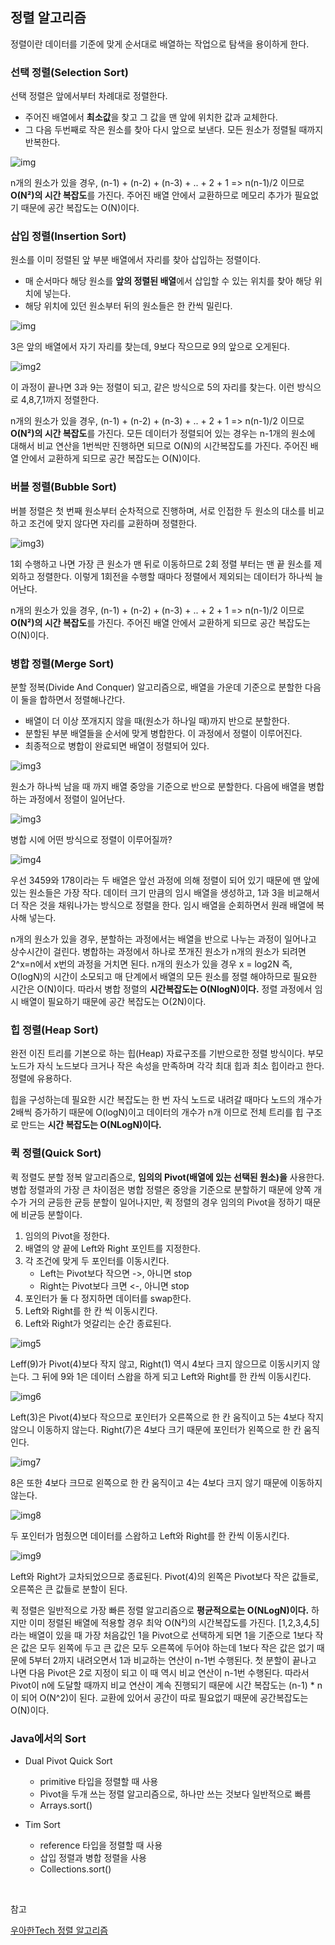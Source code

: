 ## 정렬 알고리즘

정렬이란 데이터를 기준에 맞게 순서대로 배열하는 작업으로 탐색을 용이하게 한다.

### 선택 정렬(Selection Sort)

선택 정렬은 앞에서부터 차례대로 정렬한다. 

- 주어진 배열에서 **최소값**을 찾고 그 값을 맨 앞에 위치한 값과 교체한다. 
- 그 다음 두번째로 작은 원소를 찾아 다시 앞으로 보낸다. 모든 원소가 정렬될 때까지 반복한다.

![img](https://github.com/dilmah0203/TIL/blob/main/Image/Selection%20Sort.png)

n개의 원소가 있을 경우, (n-1) + (n-2) + (n-3) + .. + 2 + 1 => n(n-1)/2 이므로 **O(N²)의 시간 복잡도**를 가진다. 주어진 배열 안에서 교환하므로 메모리 추가가 필요없기 때문에 공간 복잡도는 O(N)이다.

### 삽입 정렬(Insertion Sort)

원소를 이미 정렬된 앞 부분 배열에서 자리를 찾아 삽입하는 정렬이다.

- 매 순서마다 해당 원소를 **앞의 정렬된 배열**에서 삽입할 수 있는 위치를 찾아 해당 위치에 넣는다.
- 해당 위치에 있던 원소부터 뒤의 원소들은 한 칸씩 밀린다.

![img](https://github.com/dilmah0203/TIL/blob/main/Image/Insertion%20Sort.png)

3은 앞의 배열에서 자기 자리를 찾는데, 9보다 작으므로 9의 앞으로 오게된다.

![img2](https://github.com/dilmah0203/TIL/blob/main/Image/Insertion%20Sort2.png)

이 과정이 끝나면 3과 9는 정렬이 되고, 같은 방식으로 5의 자리를 찾는다. 이런 방식으로 4,8,7,1까지 정렬한다.

n개의 원소가 있을 경우, (n-1) + (n-2) + (n-3) + .. + 2 + 1 => n(n-1)/2 이므로 **O(N²)의 시간 복잡도**를 가진다. 모든 데이터가 정렬되어 있는 경우는 n-1개의 원소에 대해서 비교 연산을 1번씩만 진행하면 되므로 O(N)의 시간복잡도를 가진다. 주어진 배열 안에서 교환하게 되므로 공간 복잡도는 O(N)이다.

### 버블 정렬(Bubble Sort)

버블 정렬은 첫 번째 원소부터 순차적으로 진행하며, 서로 인접한 두 원소의 대소를 비교하고 조건에 맞지 않다면 자리를 교환하며 정렬한다.

![img3](https://github.com/dilmah0203/TIL/blob/main/Image/Bubble%20Sort.png))

1회 수행하고 나면 가장 큰 원소가 맨 뒤로 이동하므로 2회 정렬 부터는 맨 끝 원소를 제외하고 정렬한다. 이렇게 1회전을 수행할 때마다 정렬에서 제외되는 데이터가 하나씩 늘어난다.

n개의 원소가 있을 경우, (n-1) + (n-2) + (n-3) + .. + 2 + 1 => n(n-1)/2 이므로 **O(N²)의 시간 복잡도**를 가진다. 주어진 배열 안에서 교환하게 되므로 공간 복잡도는 O(N)이다.

### 병합 정렬(Merge Sort)

분할 정복(Divide And Conquer) 알고리즘으로, 배열을 가운데 기준으로 분할한 다음 이 둘을 합하면서 정렬해나간다.

- 배열이 더 이상 쪼개지지 않을 때(원소가 하나일 때)까지 반으로 분할한다.
- 분할된 부분 배열들을 순서에 맞게 병합한다. 이 과정에서 정렬이 이루어진다.
- 최종적으로 병합이 완료되면 배열이 정렬되어 있다.

![img3](https://github.com/dilmah0203/TIL/blob/main/Image/Merge%20Sort.png)

원소가 하나씩 남을 때 까지 배열 중앙을 기준으로 반으로 분할한다. 다음에 배열을 병합하는 과정에서 정렬이 일어난다.

![img3](https://github.com/dilmah0203/TIL/blob/main/Image/Merge%20Sort2.png)

병합 시에 어떤 방식으로 정렬이 이루어질까?

![img4](https://github.com/dilmah0203/TIL/blob/main/Image/Merge%20Sort3.png)

우선 3459와 178이라는 두 배열은 앞선 과정에 의해 정렬이 되어 있기 때문에 맨 앞에 있는 원소들은 가장 작다. 데이터 크기 만큼의 임시 배열을 생성하고, 1과 3을 비교해서 더 작은 것을 채워나가는 방식으로 정렬을 한다. 임시 배열을 순회하면서 원래 배열에 복사해 넣는다.

n개의 원소가 있을 경우, 분할하는 과정에서는 배열을 반으로 나누는 과정이 일어나고 상수시간이 걸린다. 병합하는 과정에서 하나로 쪼개진 원소가 n개의 원소가 되려면 2^x=n에서 x번의 과정을 거치면 된다. n개의 원소가 있을 경우 x = log2N 즉, O(logN)의 시간이 소모되고 매 단계에서 배열의 모든 원소를 정렬 해야하므로 필요한 시간은 O(N)이다. 따라서 병합 정렬의 **시간복잡도는 O(NlogN)이다.** 정렬 과정에서 임시 배열이 필요하기 때문에 공간 복잡도는 O(2N)이다.

### 힙 정렬(Heap Sort)

완전 이진 트리를 기본으로 하는 힙(Heap) 자료구조를 기반으로한 정렬 방식이다. 부모 노드가 자식 노드보다 크거나 작은 속성을 만족하며 각각 최대 힙과 최소 힙이라고 한다. 정렬에 유용하다.

힙을 구성하는데 필요한 시간 복잡도는 한 번 자식 노드로 내려갈 때마다 노드의 개수가 2배씩 증가하기 때문에 O(logN)이고 데이터의 개수가 n개 이므로 전체 트리를 힙 구조로 만드는 **시간 복잡도는 O(NLogN)이다.**

### 퀵 정렬(Quick Sort)

퀵 정렬도 분할 정복 알고리즘으로, **임의의 Pivot(배열에 있는 선택된 원소)을** 사용한다. 병합 정렬과의 가장 큰 차이점은 병합 정렬은 중앙을 기준으로 분할하기 때문에 양쪽 개수가 거의 균등한 균등 분할이 일어나지만, 퀵 정렬의 경우 임의의 Pivot을 정하기 때문에 비균등 분할이다.

1. 임의의 Pivot을 정한다.
2. 배열의 양 끝에 Left와 Right 포인트를 지정한다.
3. 각 조건에 맞게 두 포인터를 이동시킨다.
    - Left는 Pivot보다 작으면 ->, 아니면 stop
    - Right는 Pivot보다 크면 <-, 아니면 stop
4. 포인터가 둘 다 정지하면 데이터를 swap한다.
5. Left와 Right를 한 칸 씩 이동시킨다. 
6. Left와 Right가 엇갈리는 순간 종료된다.

![img5](https://github.com/dilmah0203/TIL/blob/main/Image/Quick%20Sort.png)

Leff(9)가 Pivot(4)보다 작지 않고, Right(1) 역시 4보다 크지 않으므로 이동시키지 않는다. 그 뒤에 9와 1은 데이터 스왑을 하게 되고 Left와 Right를 한 칸씩 이동시킨다.

![img6](https://github.com/dilmah0203/TIL/blob/main/Image/Quick%20Sort2.png)

Left(3)은 Pivot(4)보다 작으므로 포인터가 오른쪽으로 한 칸 움직이고 5는 4보다 작지 않으니 이동하지 않는다. Right(7)은 4보다 크기 때문에 포인터가 왼쪽으로 한 칸 움직인다. 

![img7](https://github.com/dilmah0203/TIL/blob/main/Image/Quick%20Sort3.png)

8은 또한 4보다 크므로 왼쪽으로 한 칸 움직이고 4는 4보다 크지 않기 때문에 이동하지 않는다. 

![img8](https://github.com/dilmah0203/TIL/blob/main/Image/Quick%20Sort4.png)

두 포인터가 멈췄으면 데이터를 스왑하고 Left와 Right를 한 칸씩 이동시킨다. 

![img9](https://github.com/dilmah0203/TIL/blob/main/Image/Quick%20Sort5.png)

Left와 Right가 교차되었으므로 종료된다. Pivot(4)의 왼쪽은 Pivot보다 작은 값들로, 오른쪽은 큰 값들로 분할이 된다.

퀵 정렬은 일반적으로 가장 빠른 정렬 알고리즘으로 **평균적으로는 O(NLogN)이다.** 하지만 이미 정렬된 배열에 적용할 경우 최악 O(N²)의 시간복잡도를 가진다. [1,2,3,4,5]라는 배열이 있을 때 가장 처음값인 1을 Pivot으로 선택하게 되면 1을 기준으로 1보다 작은 값은 모두 왼쪽에 두고 큰 값은 모두 오른쪽에 두어야 하는데 1보다 작은 값은 없기 때문에 5부터 2까지 내려오면서 1과 비교하는 연산이 n-1번 수행된다. 첫 분할이 끝나고 나면 다음 Pivot은 2로 지정이 되고 이 때 역시 비교 연산이 n-1번 수행된다. 따라서 Pivot이 n에 도달할 때까지 비교 연산이 계속 진행되기 때문에 시간 복잡도는 (n-1) * n이 되어 O(N^2)이 된다. 교환에 있어서 공간이 따로 필요없기 때문에 공간복잡도는 O(N)이다. 

### Java에서의 Sort

- Dual Pivot Quick Sort
    - primitive 타입을 정렬할 때 사용
    - Pivot을 두개 쓰는 정렬 알고리즘으로, 하나만 쓰는 것보다 일반적으로 빠름
    - Arrays.sort()

- Tim Sort
    - reference 타입을 정렬할 때 사용
    - 삽입 정렬과 병합 정렬을 사용
    - Collections.sort()

<br>

참고

[우아한Tech 정렬 알고리즘](https://www.youtube.com/watch?v=8c-Q8anmJcM&list=PLgXGHBqgT2TvpJ_p9L_yZKPifgdBOzdVH&index=2)
